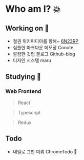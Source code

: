 # Who am I? :boom:


## Working on :milky_way:

* 철권 위키피디아를 향해~ [6N23RP](https://6N23rp.com) 
* 심플한 마크다운 메모장 Conote
* 깔끔한 깃헙 블로그 Github-blog
* 디자인 시스템 maru

## Studying :hibiscus:

### Web Frontend

>React 

>Typescript 

>Redux



## Todo

* 내일로 그만 미뤄 ChromeTodo :full_moon_with_face:
